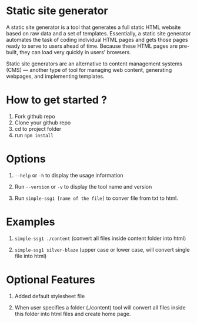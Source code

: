 # Static site generator

A static site generator is a tool that generates a full static HTML website based on raw data and a set of templates. Essentially, a static site generator automates the task of coding individual HTML pages and gets those pages ready to serve to users ahead of time. Because these HTML pages are pre-built, they can load very quickly in users' browsers.

Static site generators are an alternative to content management systems (CMS) — another type of tool for managing web content, generating webpages, and implementing templates.

# How to get started ?

1. Fork github repo
2. Clone your github repo
3. cd to project folder
4. run `npm install`


# Options

1) `--help` or `-h` to display the usage information

2) Run `--version` or `-v` to display the tool name and version

3) Run `simple-ssg1 [name of the file]` to conver file from txt to html.

# Examples

1) `simple-ssg1 ./content` (convert all files inside content folder into html)

2) `simple-ssg1 silver-blaze` (upper case or lower case, will convert single file into html)

# Optional Features

1) Added default stylesheet file

2) When user specifies a folder (./content) tool will convert all files inside this folder into html files and create home page.

